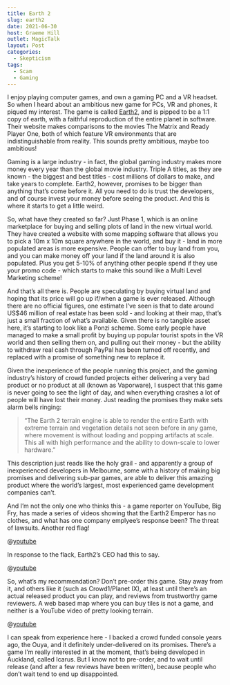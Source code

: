 ```yaml
---
title: Earth 2
slug: earth2
date: 2021-06-30
host: Graeme Hill
outlet: MagicTalk
layout: Post
categories:
  - Skepticism
tags:
  - Scam
  - Gaming
---
```


I enjoy playing computer games, and own a gaming PC and a VR headset. So when I heard about an ambitious new game for PCs, VR and phones, it piqued my interest. The game is called [Earth2](https://earth2.io/), and is pipped to be a 1:1 copy of earth, with a faithful reproduction of the entire planet in software. Their website makes comparisons to the movies The Matrix and Ready Player One, both of which feature VR environments that are indistinguishable from reality. This sounds pretty ambitious, maybe too ambitious!

<!-- more -->

Gaming is a large industry - in fact, the global gaming industry makes more money every year than the global movie industry. Triple A titles, as they are known - the biggest and best titles - cost millions of dollars to make, and take years to complete. Earth2, however, promises to be bigger than anything that’s come before it. All you need to do is trust the developers, and of course invest your money before seeing the product. And this is where it starts to get a little weird.

So, what have they created so far? Just Phase 1, which is an online marketplace for buying and selling plots of land in the new virtual world. They have created a website with some mapping software that allows you to pick a 10m x 10m square anywhere in the world, and buy it - land in more populated areas is more expensive. People can offer to buy land from you, and you can make money off your land if the land around it is also populated. Plus you get 5-10% of anything other people spend if they use your promo code - which starts to make this sound like a Multi Level Marketing scheme!

And that’s all there is. People are speculating by buying virtual land and hoping that its price will go up if/when a game is ever released. Although there are no official figures, one estimate I’ve seen is that to date around US$46 million of real estate has been sold - and looking at their map, that’s just a small fraction of what’s available. Given there is no tangible asset here, it’s starting to look like a Ponzi scheme. Some early people have managed to make a small profit by buying up popular tourist spots in the VR world and then selling them on, and pulling out their money - but the ability to withdraw real cash through PayPal has been turned off recently, and replaced with a promise of something new to replace it.

Given the inexperience of the people running this project, and the gaming industry’s history of crowd funded projects either delivering a very bad product or no product at all (known as Vaporware), I suspect that this game is never going to see the light of day, and when everything crashes a lot of people will have lost their money. Just reading the promises they make sets alarm bells ringing:

> “The Earth 2 terrain engine is able to render the entire Earth with extreme terrain and vegetation details not seen before in any game, where movement is without loading and popping artifacts at scale. This all with high performance and the ability to down-scale to lower hardware.”

This description just reads like the holy grail - and apparently a group of inexperienced developers in Melbourne, some with a history of making big promises and delivering sub-par games, are able to deliver this amazing product where the world’s largest, most experienced game development companies can’t.

And I’m not the only one who thinks this - a game reporter on YouTube, Big Fry, has made a series of videos showing that the Earth2 Emperor has no clothes, and what has one company emplyee’s response been? The threat of lawsuits. Another red flag!

@[youtube](https://youtu.be/C7-FYQ-d9eM)

In response to the flack, Earth2’s CEO had this to say.

@[youtube](https://youtu.be/R3K6uhF8Rc4?t=20)

So, what’s my recommendation? Don’t pre-order this game. Stay away from it, and others like it (such as Crowd1/Planet IX), at least until there’s an actual released product you can play, and reviews from trustworthy game reviewers. A web based map where you can buy tiles is not a game, and neither is a YouTube video of pretty looking terrain.

@[youtube](https://youtu.be/n6Q07TXpjo8)

I can speak from experience here - I backed a crowd funded console years ago, the Ouya, and it definitely under-delivered on its promises. There’s a game I’m really interested in at the moment, that’s being developed in Auckland, called Icarus. But I know not to pre-order, and to wait until release (and after a few reviews have been written), because people who don’t wait tend to end up disappointed.

